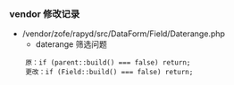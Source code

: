 ### vendor 修改记录
-  /vendor/zofe/rapyd/src/DataForm/Field/Daterange.php 
    - daterange 筛选问题
``` 
    原：if (parent::build() === false) return;
    更改：if (Field::build() === false) return;
```
